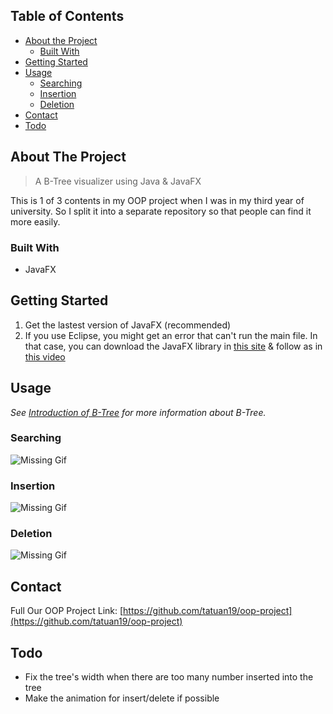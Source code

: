 ## Table of Contents

* [About the Project](#about-the-project)
  * [Built With](#built-with)
* [Getting Started](#getting-started)
* [Usage](#usage)
  * [Searching](#searching)
  * [Insertion](#insert)
  * [Deletion](#delete)
* [Contact](#contact)
* [Todo](#todo)

## About The Project
> A B-Tree visualizer using Java & JavaFX

This is 1 of 3 contents in my OOP project when I was in my third year of university. So I split it into a separate repository so that people can find it more easily.

### Built With

* JavaFX

## Getting Started

1. Get the lastest version of JavaFX (recommended) 
2. If you use Eclipse, you might get an error that can't run the main file. In that case, you can download the JavaFX library in [this site](https://openjfx.io/) & follow as in [this video](https://www.youtube.com/watch?v=oVn6_2KuYbM&fbclid=IwAR176uxwT2HMlXVsyGEcThbwOjRKERHRvoNOxMF-t8OnDZd0o0kajEr7Fk4)

## Usage

_See [Introduction of B-Tree](https://www.geeksforgeeks.org/introduction-of-b-tree-2/) for more information about B-Tree._

### Searching

<img src="https://i.imgur.com/fUJs4QX.gif" title="BTree Searching" alt="Missing Gif">

### Insertion

<img src="https://i.imgur.com/3zmBmIB.gif" title="BTree Insertion" alt="Missing Gif">

### Deletion

<img src="https://i.imgur.com/leFi6w3.gif" title="BTree Deletion" alt="Missing Gif">

## Contact
Full Our OOP Project Link: [https://github.com/tatuan19/oop-project](https://github.com/tatuan19/oop-project)

## Todo

* Fix the tree's width when there are too many number inserted into the tree
* Make the animation for insert/delete if possible
